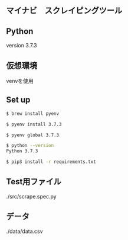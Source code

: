 ## マイナビ　スクレイピングツール

## Python
version 3.7.3

## 仮想環境
venvを使用

## Set up

```zsh
$ brew install pyenv

$ pyenv install 3.7.3

$ pyenv global 3.7.3

$ python --version
Python 3.7.3

$ pip3 install -r requirements.txt
```

## Test用ファイル
./src/scrape.spec.py

## データ
./data/data.csv